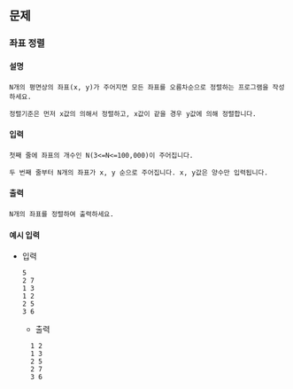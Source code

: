 ## 문제

###  좌표 정렬

#### 설명
```
N개의 평면상의 좌표(x, y)가 주어지면 모든 좌표를 오름차순으로 정렬하는 프로그램을 작성하세요.

정렬기준은 먼저 x값의 의해서 정렬하고, x값이 같을 경우 y값에 의해 정렬합니다.
```

#### 입력
```
첫째 줄에 좌표의 개수인 N(3<=N<=100,000)이 주어집니다.

두 번째 줄부터 N개의 좌표가 x, y 순으로 주어집니다. x, y값은 양수만 입력됩니다.
```

#### 출력
```
N개의 좌표를 정렬하여 출력하세요.
```

#### 예시 입력
- 입력
    ```
    5
    2 7
    1 3
    1 2
    2 5
    3 6
    ```
  - 출력
  ```
    1 2
    1 3
    2 5
    2 7
    3 6    
  ```

